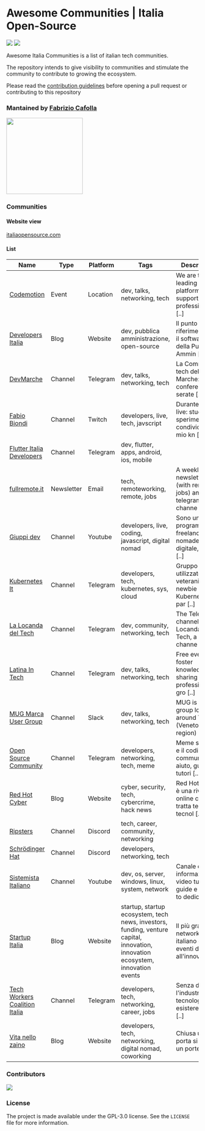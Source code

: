 # Awesome Communities | Italia Open-Source

<img src='https://img.shields.io/badge/list-19-green'> <img src='https://img.shields.io/github/last-commit/italia-opensource/awesome-italia-opensource/main'>

Awesome Italia Communities is a list of italian tech communities.

The repository intends to give visibility to communities and stimulate the community to contribute to growing the ecosystem.

Please read the [contribution guidelines](https://github.com/italia-opensource/awesome-italia-opensource/blob/main/CONTRIBUTING.md) before opening a pull request or contributing to this repository

### Mantained by [Fabrizio Cafolla](https://github.com/FabrizioCafolla)

<a href="https://opencollective.com/italia-open-source/donate" target="_blank"><img src="https://opencollective.com/italia-open-source/donate/button@2x.png?color=blue" width=200 /></a>

### Communities

#### Website view

[italiaopensource.com](https://italiaopensource.com/communities)

#### List

| Name                                                               | Type       | Platform | Tags                                                                                                                            | Description                                                       |
| ------------------------------------------------------------------ | ---------- | -------- | ------------------------------------------------------------------------------------------------------------------------------- | ----------------------------------------------------------------- |
| [Codemotion](https://www.codemotion.com/)                          | Event      | Location | dev, talks, networking, tech                                                                                                    | We are the leading platform that supports tech professionals [..] |
| [Developers Italia](https://developers.italia.it/)                 | Blog       | Website  | dev, pubblica amministrazione, open-source                                                                                      | Il punto di riferimento per il software della Pubblica Ammin [..] |
| [DevMarche](https://t.me/+j-h3ljrMZV8zZmVk)                        | Channel    | Telegram | dev, talks, networking, tech                                                                                                    | La Community tech delle Marche: eventi, conferenze e serate [..]  |
| [Fabio Biondi](https://www.twitch.tv/fabio_biondi)                 | Channel    | Twitch   | developers, live, tech, javscript                                                                                               | Durante le mie live: studio, sperimento, condivido il mio kn [..] |
| [Flutter Italia Developers](https://t.me/flutteritdevs)            | Channel    | Telegram | dev, flutter, apps, android, ios, mobile                                                                                        |                                                                   |
| [fullremote.it](https://fullremote.it/)                            | Newsletter | Email    | tech, remoteworking, remote, jobs                                                                                               | A weekly newsletter (with remote jobs) and a telegram channe [..] |
| [Giuppi dev](https://www.youtube.com/@giuppidev)                   | Channel    | Youtube  | developers, live, coding, javascript, digital nomad                                                                             | Sono un programmatore freelance e un nomade digitale, che la [..] |
| [Kubernetes It](https://t.me/kubernetes_it)                        | Channel    | Telegram | developers, tech, kubernetes, sys, cloud                                                                                        | Gruppo di utilizzatori, veterani e newbie su Kubernetes: par [..] |
| [La Locanda del Tech](https://t.me/+mqQJQ9BqKOViMmVk)              | Channel    | Telegram | dev, community, networking, tech                                                                                                | The Telegram channel of La Locanda del Tech, a Twitch channe [..] |
| [Latina In Tech](https://latina-in-tech.github.io/)                | Channel    | Telegram | dev, talks, networking, tech                                                                                                    | Free events to foster knowledge sharing and professional gro [..] |
| [MUG Marca User Group](https://marcausergroup.it)                  | Channel    | Slack    | dev, talks, networking, tech                                                                                                    | MUG is a user group localed around Treviso (Veneto region) u [..] |
| [Open Source Community](https://t.me/ptkdev_support_italian)       | Channel    | Telegram | developers, networking, tech, meme                                                                                              | Meme sui dev e il coding, community di aiuto, guide e tutori [..] |
| [Red Hot Cyber](https://www.redhotcyber.com/)                      | Blog       | Website  | cyber, security, tech, cybercrime, hack news                                                                                    | Red Hot Cyber è una rivista online che tratta temi di tecnol [..] |
| [Ripsters](https://discord.com/invite/fbQXQ3zqce)                  | Channel    | Discord  | tech, career, community, networking                                                                                             |                                                                   |
| [Schrödinger Hat](https://discord.com/invite/RTXr8A3eFn)           | Channel    | Discord  | developers, networking, tech                                                                                                    |                                                                   |
| [Sistemista Italiano](https://www.youtube.com/@SistemistaItaliano) | Channel    | Youtube  | dev, os, server, windows, linux, system, network                                                                                | Canale di informazione, video tutorial, guide e how-to dedic [..] |
| [Startup Italia](https://www.startupitalia.com/)                   | Blog       | Website  | startup, startup ecosystem, tech news, investors, funding, venture capital, innovation, innovation ecosystem, innovation events | Il più grande network italiano di eventi dedicati all'innova [..] |
| [Tech Workers Coalition Italia](https://twc-italia.org/)           | Channel    | Telegram | developers, tech, networking, career, jobs                                                                                      | Senza di noi l'industria della tecnologia non esisterebbe, n [..] |
| [Vita nello zaino](https://vitanellozaino.com)                     | Blog       | Website  | developers, tech, networking, digital nomad, coworking                                                                          | Chiusa una porta si apre un portellone.                           |

### Contributors

<a href="https://github.com/italia-opensource/awesome-italia-opensource/graphs/contributors"> <img src="https://contrib.rocks/image?repo=italia-opensource/awesome-italia-opensource" /> </a>

### License

The project is made available under the GPL-3.0 license. See the `LICENSE` file for more information.